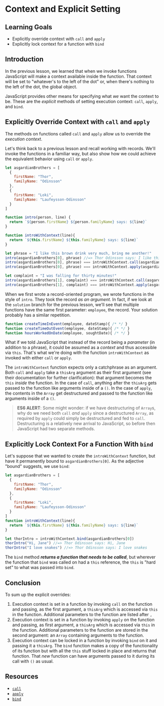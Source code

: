 # Context and Explicit Setting

## Learning Goals

* Explicitly override context with `call` and `apply`
* Explicitly lock context for a function with `bind`

## Introduction

In the previous lesson, we learned that when we invoke functions JavaScript
will make a context available inside the function. That context will be set to
"whatever's to the left of the dot" or, when there's nothing to the left of the dot, the global object.

JavaScript provides other means for specifying what _we_ want the context to
be. These are the _explicit_ methods of setting execution context: `call`,
`apply`, and `bind`.

## Explicitly Override Context with `call` and `apply`

The methods on functions called `call` and `apply` allow us to override the
_execution context_.

Let's think back to a previous lesson and recall working with records. We'll
invoke the functions in a familiar way, but also show how we could achieve the
equivalent behavior using `call` or `apply`.

```js
let asgardianBrothers = [
  {
    firstName: "Thor",
    familyName: "Odinsson"
  },
  {
    firstName: "Loki",
    familyName: "Laufeysson-Odinsson"
  }
]

function intro(person, line) {
  return `${person.firstName} ${person.familyName} says: ${line}`
}

function introWithContext(line){
  return `${this.firstName} ${this.familyName} says: ${line}`
}

let phrase = "I like this brown drink very much, bring me another!"
intro(asgardianBrothers[0], phrase) //=> Thor Odinsson says: I like this brown drink very much, bring me another!
intro(asgardianBrothers[0], phrase) === introWithContext.call(asgardianBrothers[0], phrase) //=> true
intro(asgardianBrothers[0], phrase) === introWithContext.apply(asgardianBrothers[0], [phrase]) //=> true

let complaint = "I was falling for thirty minutes!"
intro(asgardianBrothers[1], complaint) === introWithContext.call(asgardianBrothers[1], complaint) //=> true
intro(asgardianBrothers[1], complaint) === introWithContext.apply(asgardianBrothers[1], [complaint]) //=> true
```

When we first wrote a record-oriented program, we wrote functions in the style
of `intro`. They took the record *as an argument*. In fact, if we look at the
`solution` branch for the previous lesson, we'll see that multiple functions
have the same first parameter: `employee`, the record. Your solution probably
has a similar repetition.

```js
function createTimeInEvent(employee, dateStamp){ /* */ }
function createTimeOutEvent(employee, dateStamp){ /* */ }
function hoursWorkedOnDate(employee, soughtDate){ /* */ }
```

What if we told JavaScript that instead of the record being a _parameter_ (in
addition to a phrase), it could be assumed as a _context_ and thus accessible
via `this`. That's what we're doing with the function `introWithContext` as
invoked with either `call` or `apply`.

The `introWithContext` function expects only a catchphrase as an argument. Both `call` and
`apply` take a `thisArg` argument as their first argument (see their
documentation for further clarification): that argument becomes the `this`
_inside_ the function.  In the case of `call`, anything after the `thisArg`
gets passed to the function like arguments inside of a `()`. In the case of
`apply`, the contents in the `Array` get destructured and passed to the
function like arguments inside of a `()`.

> **ES6 ALERT**: Some might wonder: if we have destructuring of `Array`s, why
> do we need both `call` _and_ `apply` since a destructured `Array`, as
> required by `apply` could simply be destructured and fed to `call`.
> Destructuring is a relatively new arrival to JavaScript, so before then
> JavaScript had two separate methods.

## Explicitly Lock Context For a Function With `bind`

Let's suppose that we wanted to create the `introWithContext` function, but
have it permanently bound to `asgardianBrothers[0]`. As the adjective "bound"
suggests, we use `bind`:

```js
let asgardianBrothers = [
  {
    firstName: "Thor",
    familyName: "Odinsson"
  },
  {
    firstName: "Loki",
    familyName: "Laufeysson-Odinsson"
  }
]
function introWithContext(line){
  return `${this.firstName} ${this.familyName} says: ${line}`
}

let thorIntro = introWithContext.bind(asgardianBrothers[0])
thorIntro("Hi, Jane") //=> Thor Odinsson says: Hi, Jane
thorIntro("I love snakes") //=> Thor Odinsson says: I love snakes
```

The `bind` method ***returns a function that needs to be called***, but
wherever the function that `bind` was called on had a `this` reference, the
`this` is "hard set" to what was passed into `bind`.

## Conclusion

To sum up the explicit overrides:

1. Execution context is set in a function by invoking `call` on the function
   and passing, as the first argument, a `thisArg` which is accessed via `this`
   in the function. Additional parameters to the function are listed after `,`
2. Execution context is set in a function by invoking `apply` on the function
   and passing, as first argument, a `thisArg` which is accessed via `this` in
   the function. Additional parameters to the function are stored in the
   second argument: an `Array` containing arguments to the function.
3. Execution context can be locked in a function by invoking `bind` on it and
   passing it a `thisArg`. The `bind` function makes a copy of the
   functionality of its function but with all the `this` stuff locked in place
   and returns that function. That _new_ function can have arguments passed to it
   during its call with `()` as usual.

## Resources

* [`call`][call]
* [`apply`][apply]
* [`bind`][bind]

[bind]: https://developer.mozilla.org/en-US/docs/Web/JavaScript/Reference/Global_objects/Function/bind
[call]: https://developer.mozilla.org/en-US/docs/Web/JavaScript/Reference/Global_objects/Function/call
[apply]: https://developer.mozilla.org/en-US/docs/Web/JavaScript/Reference/Global_objects/Function/apply
